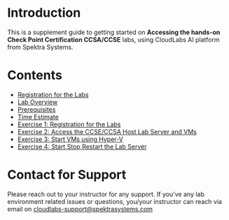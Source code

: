 # Introduction

This is a supplement guide to getting started on **Accessing the hands-on Check Point Certification CCSA/CCSE** labs, using CloudLabs AI platform from Spektra Systems. 



# Contents 

* [Registration for the Labs](https://github.com/Abhishekpathania01/Check-Point-Labs/blob/master/technical_deep_dive/Registration%20for%20the%20Labs.md#registration-for-the-labs)
* [Lab Overview](https://github.com/Abhishekpathania01/Check-Point-Labs/blob/master/technical_deep_dive/LabOverview.md)
* [Prerequisites](./technical_deep_dive/Prerequisites.md#prerequisites)
* [Time Estimate](./technical_deep_dive/Time%20Estimate.md#time-estimate)
* [Exercise 1: Registration for the Labs](./technical_deep_dive/Exercise%201-Option-1%20Register%20via%20Signup%20URL.md#register-using-signup-link)
* [Exercise 2: Access the CCSE/CCSA Host Lab Server and VMs](https://github.com/Abhishekpathania01/Check-Point-Labs/blob/master/technical_deep_dive/Exercise%202-%20Access%20the%20CCSECCSA%20Host%20Lab%20Server%20and%20VMs.md)
* [Exercise 3: Start VMs using Hyper-V](https://github.com/Abhishekpathania01/Check-Point-Labs/blob/master/technical_deep_dive/Exercise%203%20Start%20VMs%20using%20Hyper-V.md)
* [Exercise 4: Start,Stop,Restart the Lab Server](./technical_deep_dive/Exercise%204%20Start%2CStop%2CRestart%20the%20Lab%20Server.md#exercise-4-startstoprestart-the-lab-server)



# Contact for Support
Please reach out to your instructor for any support. If you've any lab environment related issues or questions, you/your instructor can reach via email on cloudlabs-support@spektrasystems.com 
